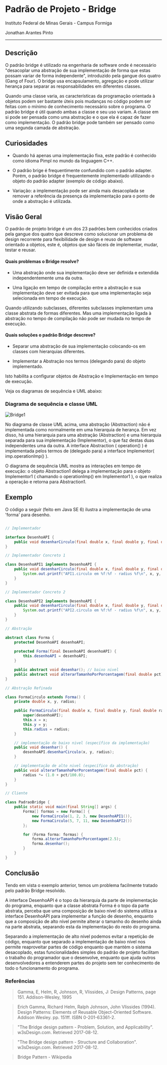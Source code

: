 # Padrão de Projeto - Bridge

Instituto Federal de Minas Gerais - Campus Formiga

Jonathan Arantes Pinto

___

## Descrição

O padrão bridge é utilizado na engenharia de software onde é necessário "desacoplar uma abstração de sua implementação de forma que estas possam variar de forma independente", introduzido pela gangue dos quatro (Gang of Four). O bridge usa encapsulamento, agregação e pode utilizar herança para separar as responsabilidades em diferentes classes.

Quando uma classe varia, as características da programação orientada à objetos podem ser bastante úteis pois mudanças no código podem ser feitas com o mínimo de conhecimento necessário sobre o programa. O padrão bridge é útil quando ambas a classe e seu uso variam. A classe em si pode ser pensada como uma abstração e o que ela é capaz de fazer como implementação. O padrão bridge pode também ser pensado como uma segunda camada de abstração.

## Curiosidades

- Quando há apenas uma implementação fixa, este padrão é conhecido como idioma Pimpl no mundo da linguagem C++.

- O padrão brige é frequentimente confundido com o padrão adapter. Porém, o padrão bridge é frequentemente implementado utilizando o objeto do padrão adapter (exemplo de código abaixo).

- Variação: a implementação pode ser ainda mais desacoplada se remover a referência da presença da implementação para o ponto de onde a abstração é utilizada.

## Visão Geral

O padrão de projeto bridge é um dos 23 padrões bem conhecidos criados pela gangue dos quatro que descreve como solucionar um problema de design recorrente para flexibilidade de design e reuso de software orientado a objetos, este é, objetos que são fáceis de implementar, mudar, testar e reusar.

#### Quais problemas o Bridge resolve?

- Uma abstração onde sua implementação deve ser definida e extendida independentemente uma da outra.

- Uma ligação em tempo de compilação entre a abstração e sua implementação deve ser evitada para que uma implementação seja selecionada em tempo de execução.

Quando utilizando subclasses, diferentes subclasses implementam uma classe abstrata de formas diferentes. Mas uma implementação ligada à abstração no tempo de compilação não pode ser mudada no tempo de execução.

#### Quais soluções o padrão Bridge descreve?

- Separar uma abstração de sua implementação colocando-os em classes com hierarquias diferentes.

- Implementar a Abstração nos termos (delegando para) do objeto implementado.

Isto habilita a configurar objetos de Abstração e Implementação em tempo de execução.

Veja os diagramas de sequência e UML abaixo:

### Diagrama de sequência e classe UML

![Bridge1](https://upload.wikimedia.org/wikipedia/commons/f/fd/W3sDesign_Bridge_Design_Pattern_UML.jpg)

No diagrama de classe UML acima, uma abstração (Abstraction) não é implementada como normalmente em uma hierarquia de herança. Em vez disso, há uma hierarquia para uma abstração (Abstraction) e uma hierarquia separada para sua implementação (Implementor), o que faz destas duas independentes uma da outra. A interface Abstraction ( operation() ) é implementada pelos termos de (delegado para) a interface Implementor( imp.operationImp() ).

O diagrama de sequência UML mostra as interações em tempo de execução: o objeto Abstraction1 delega a implementação para o objeto Implementor1 ( chamando o operationImp() em Implementor1 ), o que realiza a operação e retorna para Abstraction1.

## Exemplo

O código a seguir (feito em Java SE 6) ilustra a implementação de uma 'forma' para desenho.

```Java

// Implementador

interface DesenhoAPI {
    public void desenharCirculo(final double x, final double y, final double radius);
}

// Implementador Concreto 1

class DesenhoAPI1 implements DesenhoAPI {
    public void desenharCirculo(final double x, final double y, final double radius) {
        System.out.printf("API1.circulo em %f:%f - radius %f\n", x, y, radius);
    }
}

// Implementador Concreto 2

class DesenhoAPI2 implements DesenhoAPI {
    public void desenharCirculo(final double x, final double y, final double radius) {
        System.out.printf("API2.circulo em %f:%f - radius %f\n", x, y, radius);
    }
}

// Abstração

abstract class Forma {
    protected DesenhoAPI desenhoAPI;
    
    protected Forma(final DesenhoAPI desenhoAPI) {
        this.desenhoAPI = desenhoAPI;
    } 

    public abstract void desenhar(); // baixo nivel
    public abstract void alterarTamanhoPorPorcentagem(final double pct); // alto nivel
}

// Abstração Refinada

class FormaCirculo extends Forma() {
    private double x, y, radius;

    public FormaCirculo(final double x, final double y, final double radius, final DesenhoAPI desenhoAPI) {
        super(desenhoAPI);
        this.x = x;
        this.y = y;
        this.radius = radius;
    }

    // implementação de baixo nivel (específico da implementação)
    public void desenhar() {
        desenhoAPI.desenharCirculo(x, y, radius);
    }

    // implementação de alto nivel (específico da abstração)
    public void alterarTamanhoPorPorcentagem(final double pct) {
        radius *= (1.0 + pct/100.0);
    }
}

// Cliente

class PadraoBridge {
    public static void main(final String[] args) {
        Forma[] formas = new Forma[] {
            new FormaCirculo(1, 2, 3, new DesenhoAPI1()),
            new FormaCirculo(5, 7, 11, new DesenhoAPI2())
        };

        for (Forma forma: formas) {
            forma.alterarTamanhoPorPorcentagem(2.5);
            forma.desenhar();
        }
    }
}

```

## Conclusão

Tendo em vista o exemplo anterior, temos um problema facilmente tratado pelo padrão Bridge resolvido. 

A interface DesenhoAPI é o topo da hierarquia da parte de implementação do programa, enquanto que a classe abstrata Forma é o topo da parte abstrata, perceba que uma composição de baixo nível do sistema utiliza a interface DesenhoAPI para implementar a função de desenho, enquanto que a composição de alto nível permite alterar o tamanho do desenho ainda na parte abstrata, separando esta da implementação do resto do programa.

Separando a implementação de alto nível podemos evitar a repetição de código, enquanto que separado a implementação de baixo nível nos permite reaproveitar partes de código enquanto que mantém o sistema desacoplado, estas funcionalidades simples do padrão de projeto facilitam o trabalho do programador que o desenvolve, enquanto que ajuda outros desenvolvedores a entenderem partes do projeto sem ter conhecimento de todo o funcionamento do programa.

### Referências

> Gamma, E, Helm, R, Johnson, R, Vlissides, J: Design Patterns, page 151. Addison-Wesley, 1995

> Erich Gamma, Richard Helm, Ralph Johnson, John Vlissides (1994). Design Patterns: Elements of Reusable Object-Oriented Software. Addison Wesley. pp. 151ff. ISBN 0-201-63361-2.

> "The Bridge design pattern - Problem, Solution, and Applicability". w3sDesign.com. Retrieved 2017-08-12.

> "The Bridge design pattern - Structure and Collaboration". w3sDesign.com. Retrieved 2017-08-12.

> Bridge Pattern - Wikipedia
